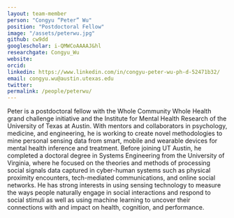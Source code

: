 ```yaml
---
layout: team-member
person: "Congyu “Peter” Wu"
position: "Postdoctoral Fellow"
image: "/assets/peterwu.jpg"
github: cw9dd
googlescholar: i-QMWCoAAAAJ&hl
researchgate: Congyu_Wu
website: 
orcid: 
linkedin: https://www.linkedin.com/in/congyu-peter-wu-ph-d-52471b32/
email: congyu.wu@austin.utexas.edu
twitter:
permalink: /people/peterwu/
---
```


Peter is a postdoctoral fellow with the Whole Community Whole Health grand challenge initiative and the Institute for Mental Health Research of the University of Texas at Austin. With mentors and collaborators in psychology, medicine, and engineering, he is working to create novel methodologies to mine personal sensing data from smart, mobile and wearable devices for mental health inference and treatment. Before joining UT Austin, he completed a doctoral degree in Systems Engineering from the University of Virginia, where he focused on the theories and methods of processing social signals data captured in cyber-human systems such as physical proximity encounters, tech-mediated communications, and online social networks. He has strong interests in using sensing technology to measure the ways people naturally engage in social interactions and respond to social stimuli as well as using machine learning to uncover their connections with and impact on health, cognition, and performance.